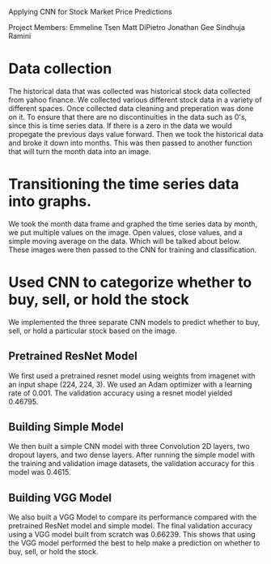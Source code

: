 Applying CNN for Stock Market Price Predictions

Project Members:
Emmeline Tsen
Matt DiPietro
Jonathan Gee
Sindhuja Ramini

# Data collection

The historical data that was collected was historical stock data collected from yahoo finance. We collected various     different stock data in a variety of different spaces. Once collected data cleaning and preperation was done on it. To ensure that there are no discontinuities in the data such as 0's, since this is time series data. If there is a zero in the data we would propegate the previous days value forward. Then we took the historical data and broke it down into months. This was then passed to another function that will turn the month data into an image. 


# Transitioning the time series data into graphs. 

We took the month data frame and graphed the time series data by month, we put multiple values on the image. Open values, close values, and a simple moving average on the data. Which will be talked about below. These images were then passed to the CNN for training and classification. 

# Used CNN to categorize whether to buy, sell, or hold the stock

We implemented the three separate CNN models to predict whether to buy, sell, or hold a particular stock based on the image. 

## Pretrained ResNet Model
We first used a pretrained resnet model using weights from imagenet with an input shape (224, 224, 3). We used an Adam optimizer with a learning rate of 0.001. The validation accuracy using a resnet model yielded 0.46795. 

## Building Simple Model
We then built a simple CNN model with three Convolution 2D layers, two dropout layers, and two dense layers. After running the simple model with the training and validation image datasets, the validation accuracy for this model was 0.4615. 

## Building VGG Model
We also built a VGG Model to compare its performance compared with the pretrained ResNet model and simple model. The final validation accuracy using a VGG model built from scratch was 0.66239. This shows that using the VGG model performed the best to help make a prediction on whether to buy, sell, or hold the stock.
